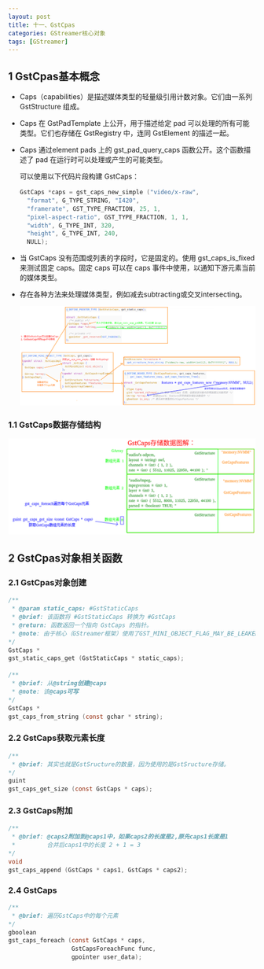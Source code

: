 ```yaml
---
layout: post
title: 十一、GstCpas
categories: GStreamer核心对象
tags: [GStreamer]
---
```


## 1 GstCpas基本概念

- Caps（capabilities）是描述媒体类型的轻量级引用计数对象。它们由一系列 GstStructure 组成。

- Caps 在 GstPadTemplate 上公开，用于描述给定 pad 可以处理的所有可能类型。它们也存储在 GstRegistry 中，连同 GstElement 的描述一起。

- Caps 通过element pads 上的 gst_pad_query_caps 函数公开。这个函数描述了 pad 在运行时可以处理或产生的可能类型。

  可以使用以下代码片段构建 GstCaps：

  ```c
  GstCaps *caps = gst_caps_new_simple ("video/x-raw",
    "format", G_TYPE_STRING, "I420",
    "framerate", GST_TYPE_FRACTION, 25, 1,
    "pixel-aspect-ratio", GST_TYPE_FRACTION, 1, 1,
    "width", G_TYPE_INT, 320,
    "height", G_TYPE_INT, 240,
    NULL);
  ```

- 当 GstCaps 没有范围或列表的字段时，它是固定的。使用 gst_caps_is_fixed 来测试固定 caps。固定 caps 可以在 caps 事件中使用，以通知下游元素当前的媒体类型。

- 存在各种方法来处理媒体类型，例如减去subtracting或交叉intersecting。

  ![alt text](/assets/GStreamerStudy/CoreObject/10_GstCapsFeatures/image/image.png)

### 1.1 GstCaps数据存储结构

  ![alt text](/assets/GStreamerStudy/CoreObject/10_GstCapsFeatures/image/image-1.png)


## 2 GstCpas对象相关函数

### 2.1 GstCpas对象创建

```c
/**
 * @param static_caps: #GstStaticCaps
 * @brief: 该函数将 #GstStaticCaps 转换为 #GstCaps
 * @return: 函数返回一个指向 GstCaps 的指针。
 * @note: 由于核心（GStreamer框架）使用了GST_MINI_OBJECT_FLAG_MAY_BE_LEAKED标记，所以该GstCaps不可写，因此若需修改它，请使用 gst_caps_make_writable() 函数。
*/
GstCaps *
gst_static_caps_get (GstStaticCaps * static_caps);

/**
 * @brief: 从@string创建@caps
 * @note: 该@caps可写
*/
GstCaps *
gst_caps_from_string (const gchar * string);
```

### 2.2 GstCaps获取元素长度

```c
/**
 * @brief: 其实也就是GstSructure的数量，因为使用的是GstSructure存储。
*/
guint
gst_caps_get_size (const GstCaps * caps);
```

### 2.3 GstCaps附加

```c
/**
 * @brief: @caps2附加到@caps1中，如果caps2的长度是2,原先caps1长度是1
 *         合并后caps1中的长度 2 + 1 = 3
*/
void
gst_caps_append (GstCaps * caps1, GstCaps * caps2);
```

### 2.4 GstCaps

```c
/**
 * @brief: 遍历GstCaps中的每个元素
*/
gboolean
gst_caps_foreach (const GstCaps * caps, 
                  GstCapsForeachFunc func,
                  gpointer user_data);
```
